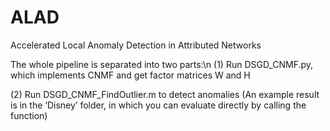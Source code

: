 # ALAD
Accelerated Local Anomaly Detection in Attributed Networks

The whole pipeline is separated into two parts:\n
(1) Run DSGD_CNMF.py, which implements CNMF and get factor matrices W and H

(2) Run DSGD_CNMF_FindOutlier.m to detect anomalies (An example result is in the ‘Disney’ folder, in which you can evaluate directly by calling the function)
